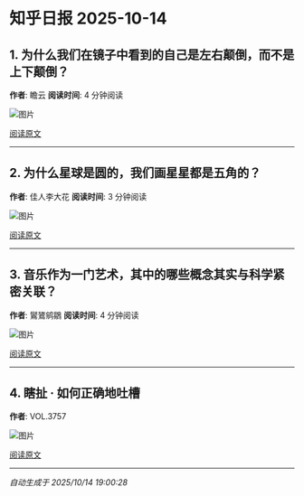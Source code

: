 # 知乎日报 2025-10-14

## 1. 为什么我们在镜子中看到的自己是左右颠倒，而不是上下颠倒？
**作者**: 瞻云
**阅读时间**: 4 分钟阅读

![图片](https://picx.zhimg.com/v2-4c11299b922137d8536861f56507b06c.jpg?source=8673f162)

[阅读原文](https://daily.zhihu.com/story/9784605)

---

## 2. 为什么星球是圆的，我们画星星都是五角的？
**作者**: 佳人李大花
**阅读时间**: 3 分钟阅读

![图片](https://pic1.zhimg.com/v2-78e70e6c1d92f58679c82e35fe78589d.jpg?source=8673f162)

[阅读原文](https://daily.zhihu.com/story/9784606)

---

## 3. 音乐作为一门艺术，其中的哪些概念其实与科学紧密关联？
**作者**: 鸑鷟鹓鶵
**阅读时间**: 4 分钟阅读

![图片](https://picx.zhimg.com/v2-321ee74cc1f8be47ba931f1345554ea8.jpg?source=8673f162)

[阅读原文](https://daily.zhihu.com/story/9784609)

---

## 4. 瞎扯 · 如何正确地吐槽
**作者**: VOL.3757

![图片](https://picx.zhimg.com/v2-8732fd7724c0e08558f70e1438aa798f.jpg?source=8673f162)

[阅读原文](https://daily.zhihu.com/story/9784618)

---

*自动生成于 2025/10/14 19:00:28*